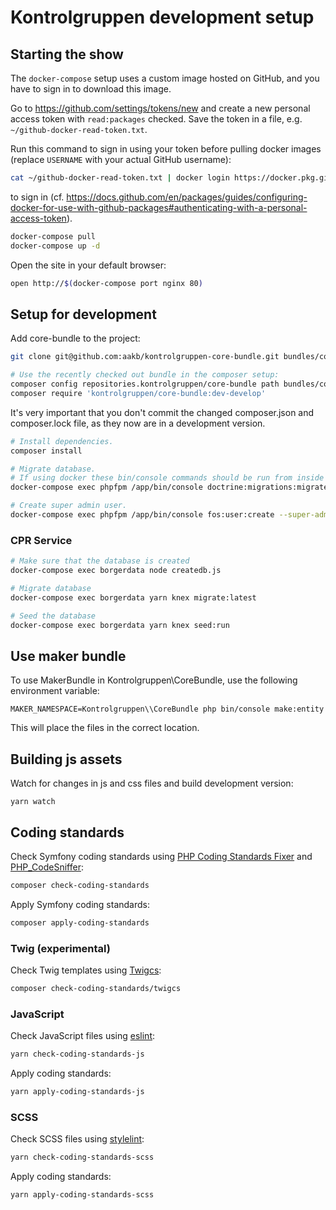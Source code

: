 # Kontrolgruppen development setup

## Starting the show

The `docker-compose` setup uses a custom image hosted on GitHub, and you have to
sign in to download this image.

Go to <https://github.com/settings/tokens/new> and create a new personal access
token with `read:packages` checked. Save the token in a file, e.g.
`~/github-docker-read-token.txt`.

Run this command to sign in using your token before pulling docker images
(replace `USERNAME` with your actual GitHub username):

```sh
cat ~/github-docker-read-token.txt | docker login https://docker.pkg.github.com -u USERNAME --password-stdin
```

to sign in (cf.
<https://docs.github.com/en/packages/guides/configuring-docker-for-use-with-github-packages#authenticating-with-a-personal-access-token>).

```sh
docker-compose pull
docker-compose up -d
```

Open the site in your default browser:

```sh
open http://$(docker-compose port nginx 80)
```

## Setup for development

Add core-bundle to the project:
```sh
git clone git@github.com:aakb/kontrolgruppen-core-bundle.git bundles/core-bundle

# Use the recently checked out bundle in the composer setup:
composer config repositories.kontrolgruppen/core-bundle path bundles/core-bundle
composer require 'kontrolgruppen/core-bundle:dev-develop'
```

It's very important that you don't commit the changed composer.json and composer.lock file, as they now are in a development version.

```sh
# Install dependencies.
composer install

# Migrate database.
# If using docker these bin/console commands should be run from inside the phpfpm container.
docker-compose exec phpfpm /app/bin/console doctrine:migrations:migrate

# Create super admin user.
docker-compose exec phpfpm /app/bin/console fos:user:create --super-admin
```

### CPR Service
```sh
# Make sure that the database is created
docker-compose exec borgerdata node createdb.js

# Migrate database
docker-compose exec borgerdata yarn knex migrate:latest

# Seed the database
docker-compose exec borgerdata yarn knex seed:run
```


## Use maker bundle

To use MakerBundle in Kontrolgruppen\CoreBundle, use the following environment variable:

```
MAKER_NAMESPACE=Kontrolgruppen\\CoreBundle php bin/console make:entity
```

This will place the files in the correct location.

## Building js assets

Watch for changes in js and css files and build development version:
```
yarn watch
```

## Coding standards

Check Symfony coding standards using [PHP Coding Standards
Fixer](https://github.com/FriendsOfPHP/PHP-CS-Fixer) and
[PHP_CodeSniffer](https://github.com/squizlabs/PHP_CodeSniffer):

```sh
composer check-coding-standards
```

Apply Symfony coding standards:

```sh
composer apply-coding-standards
```

### Twig (experimental)

Check Twig templates using [Twigcs](https://github.com/allocine/twigcs):

```sh
composer check-coding-standards/twigcs
```

### JavaScript

Check JavaScript files using [eslint](https://eslint.org/):

```sh
yarn check-coding-standards-js
```

Apply coding standards:

```sh
yarn apply-coding-standards-js
```

### SCSS

Check SCSS files using [stylelint](https://stylelint.io/):

```sh
yarn check-coding-standards-scss
```

Apply coding standards:

```sh
yarn apply-coding-standards-scss
```
